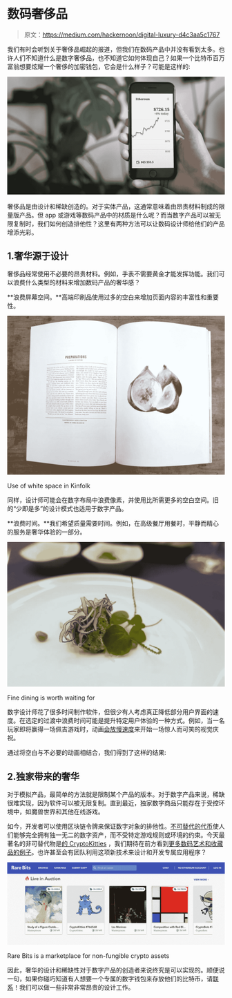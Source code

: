 # 数码奢侈品

> 原文：<https://medium.com/hackernoon/digital-luxury-d4c3aa5c1767>

我们有时会听到关于奢侈品崛起的报道，但我们在数码产品中并没有看到太多。也许人们不知道什么是数字奢侈品，也不知道它如何体现自己？如果一个比特币百万富翁想要炫耀一个奢侈的加密钱包，它会是什么样子？可能是这样的:

![](img/17d1eeced155ed887851a9a033168543.png)

奢侈品是由设计和稀缺创造的。对于实体产品，这通常意味着由昂贵材料制成的限量版产品。但 app 或游戏等数码产品中的材质是什么呢？而当数字产品可以被无限复制时，我们如何创造排他性？这里有两种方法可以让数码设计师给他们的产品增添光彩。

## 1.奢华源于设计

奢侈品经常使用不必要的昂贵材料。例如，手表不需要黄金才能发挥功能。我们可以浪费什么类型的材料来增加数码产品的奢华感？

**浪费屏幕空间。**高端印刷品使用过多的空白来增加页面内容的丰富性和重要性。

![](img/163ee4e9d635cb6e3c1ca1a053b746f7.png)

Use of white space in Kinfolk

同样，设计师可能会在数字布局中浪费像素，并使用比所需更多的空白空间。旧的“少即是多”的设计模式也适用于数字产品。

**浪费时间。**我们希望质量需要时间。例如，在高级餐厅用餐时，平静而精心的服务是奢华体验的一部分。

![](img/c515a59dea01f20b2ad0d97efcac1b44.png)

Fine dining is worth waiting for

数字设计师花了很多时间制作软件，但很少有人考虑真正降低部分用户界面的速度。在选定的过渡中浪费时间可能是提升特定用户体验的一种方式。例如，当一名玩家即将赢得一场佩吉游戏时，动画[会放慢速度](https://www.youtube.com/watch?time_continue=557&v=UjGeaiY1cg0)来开始一场惊人而可笑的视觉庆祝。

通过将空白与不必要的动画相结合，我们得到了这样的结果:

## 2.独家带来的奢华

对于模拟产品，最简单的方法就是限制某个产品的版本。对于数字产品来说，稀缺很难实现，因为软件可以被无限复制。直到最近，独家数字商品只能存在于受控环境中，如魔兽世界和其他在线游戏。

如今，开发者可以使用区块链令牌来保证数字对象的排他性。[不可替代的代币](https://hackernoon.com/an-overview-of-non-fungible-tokens-5f140c32a70a)使人们能够完全拥有独一无二的数字资产，而不受特定游戏规则或环境的约束。今天最著名的非可替代物是[的 CryptoKitties](https://www.cryptokitties.co) ，我们期待在前方看到[更多数码艺术和收藏品的例子](/@Manuel_Zeiler/crypto-collectibles-non-fungible-tokens-nfts-the-killer-app-for-the-blockchain-96fe229b7b57)。也许甚至会有团队利用这项新技术来设计和开发专属应用程序？

![](img/167fd0b69c6edaf3ab4a9dfbd70002e8.png)

Rare Bits is a marketplace for non-fungible crypto assets

因此，奢华的设计和稀缺性对于数字产品的创造者来说终究是可以实现的。顺便说一句，如果你碰巧知道有人想要一个专属的数字钱包来存放他们的比特币，请[联系](http://www.nobiz.se)！我们可以做一些非常非常昂贵的设计工作。